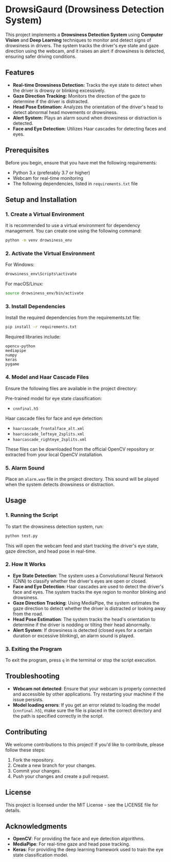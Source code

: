 # DrowsiGaurd (Drowsiness Detection System)

This project implements a **Drowsiness Detection System** using **Computer Vision** and **Deep Learning** techniques to monitor and detect signs of drowsiness in drivers. The system tracks the driver's eye state and gaze direction using the webcam, and it raises an alert if drowsiness is detected, ensuring safer driving conditions.

## Features

- **Real-time Drowsiness Detection:** Tracks the eye state to detect when the driver is drowsy or blinking excessively.
- **Gaze Direction Tracking:** Monitors the direction of the gaze to determine if the driver is distracted.
- **Head Pose Estimation:** Analyzes the orientation of the driver's head to detect abnormal head movements or drowsiness.
- **Alert System:** Plays an alarm sound when drowsiness or distraction is detected.
- **Face and Eye Detection:** Utilizes Haar cascades for detecting faces and eyes.

## Prerequisites

Before you begin, ensure that you have met the following requirements:
- Python 3.x (preferably 3.7 or higher)
- Webcam for real-time monitoring
- The following dependencies, listed in `requirements.txt` file

## Setup and Installation

### 1. Create a Virtual Environment
It is recommended to use a virtual environment for dependency management. You can create one using the following command:

```bash
python -m venv drowsiness_env
```

### 2. Activate the Virtual Environment
For Windows:
```bash
drowsiness_env\Scripts\activate
```

For macOS/Linux:
```bash
source drowsiness_env/bin/activate
```

### 3. Install Dependencies
Install the required dependencies from the requirements.txt file:
```bash
pip install -r requirements.txt
```

Required libraries include:
```text
opencv-python
mediapipe
numpy
keras
pygame
```

### 4. Model and Haar Cascade Files
Ensure the following files are available in the project directory:

Pre-trained model for eye state classification:
- `cnnfinal.h5`

Haar cascade files for face and eye detection:
- `haarcascade_frontalface_alt.xml`
- `haarcascade_lefteye_2splits.xml`
- `haarcascade_righteye_2splits.xml`

These files can be downloaded from the official OpenCV repository or extracted from your local OpenCV installation.

### 5. Alarm Sound
Place an `alarm.wav` file in the project directory. This sound will be played when the system detects drowsiness or distraction.

## Usage

### 1. Running the Script
To start the drowsiness detection system, run:
```bash
python test.py
```
This will open the webcam feed and start tracking the driver's eye state, gaze direction, and head pose in real-time.

### 2. How It Works
- **Eye State Detection**: The system uses a Convolutional Neural Network (CNN) to classify whether the driver's eyes are open or closed.
- **Face and Eye Detection**: Haar cascades are used to detect the driver's face and eyes. The system tracks the eye region to monitor blinking and drowsiness.
- **Gaze Direction Tracking**: Using MediaPipe, the system estimates the gaze direction to detect whether the driver is distracted or looking away from the road.
- **Head Pose Estimation**: The system tracks the head's orientation to determine if the driver is nodding or tilting their head abnormally.
- **Alert System**: If drowsiness is detected (closed eyes for a certain duration or excessive blinking), an alarm sound is played.

### 3. Exiting the Program
To exit the program, press `q` in the terminal or stop the script execution.



## Troubleshooting

- **Webcam not detected**: Ensure that your webcam is properly connected and accessible by other applications. Try restarting your machine if the issue persists.
- **Model loading errors**: If you get an error related to loading the model (`cnnfinal.h5`), make sure the file is placed in the correct directory and the path is specified correctly in the script.

## Contributing

We welcome contributions to this project! If you'd like to contribute, please follow these steps:

1. Fork the repository.
2. Create a new branch for your changes.
3. Commit your changes.
4. Push your changes and create a pull request.

## License

This project is licensed under the MIT License - see the LICENSE file for details.

## Acknowledgments

- **OpenCV**: For providing the face and eye detection algorithms.
- **MediaPipe**: For real-time gaze and head pose tracking.
- **Keras**: For providing the deep learning framework used to train the eye state classification model.